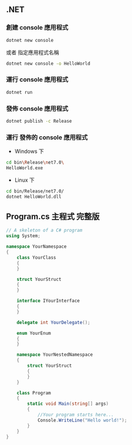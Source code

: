 ## .NET 

### 創建 console 應用程式

``` bash
dotnet new console
```

或者 指定應用程式名稱
``` bash
dotnet new console -o HelloWorld
```

### 運行 console 應用程式

``` bash
dotnet run
```

### 發佈 console 應用程式

``` bash
dotnet publish -c Release
```

### 運行 發佈的 console 應用程式

- Windows 下

``` bash
cd bin\Release\net7.0\
HelloWorld.exe
```

- Linux 下

``` bash
cd bin/Release/net7.0/
dotnet HelloWorld.dll
```

## Program.cs 主程式 完整版

``` cs
// A skeleton of a C# program
using System;

namespace YourNamespace
{
    class YourClass
    {
    }

    struct YourStruct
    {
    }

    interface IYourInterface
    {
    }

    delegate int YourDelegate();

    enum YourEnum
    {
    }

    namespace YourNestedNamespace
    {
        struct YourStruct
        {
        }
    }

    class Program
    {
        static void Main(string[] args)
        {
            //Your program starts here...
            Console.WriteLine("Hello world!");
        }
    }
}
```